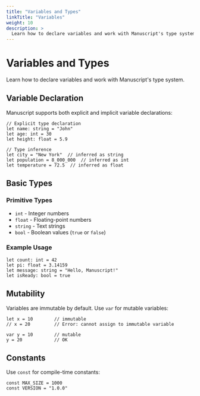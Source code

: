 ```yaml
---
title: "Variables and Types"
linkTitle: "Variables"
weight: 10
description: >
  Learn how to declare variables and work with Manuscript's type system.
---
```


# Variables and Types

Learn how to declare variables and work with Manuscript's type system.

## Variable Declaration

Manuscript supports both explicit and implicit variable declarations:

```ms
// Explicit type declaration
let name: string = "John"
let age: int = 30
let height: float = 5.9

// Type inference
let city = "New York"  // inferred as string
let population = 8_000_000  // inferred as int
let temperature = 72.5  // inferred as float
```

## Basic Types

### Primitive Types

- `int` - Integer numbers
- `float` - Floating-point numbers
- `string` - Text strings
- `bool` - Boolean values (`true` or `false`)

### Example Usage

```ms
let count: int = 42
let pi: float = 3.14159
let message: string = "Hello, Manuscript!"
let isReady: bool = true
```

## Mutability

Variables are immutable by default. Use `var` for mutable variables:

```ms
let x = 10        // immutable
// x = 20         // Error: cannot assign to immutable variable

var y = 10        // mutable
y = 20            // OK
```

## Constants

Use `const` for compile-time constants:

```ms
const MAX_SIZE = 1000
const VERSION = "1.0.0"
``` 